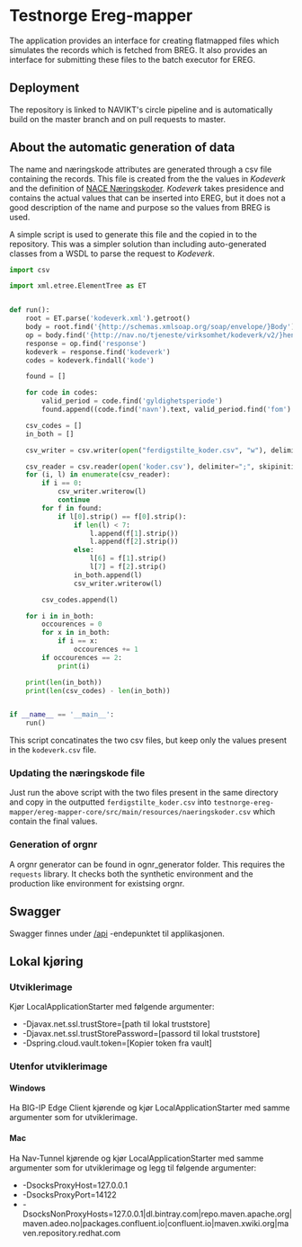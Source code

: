 # Testnorge Ereg-mapper

The application provides an interface for creating flatmapped files which simulates the records which is fetched from 
BREG. It also provides an interface for submitting these files to the batch executor for EREG. 

## Deployment
The repository is linked to NAVIKT's circle pipeline and is automatically build on the master branch and on pull requests
to master.

## About the automatic generation of data

The name and næringskode attributes are generated through a csv file containing the records. This file is
created from the the values in _Kodeverk_ and the definition of [NACE Næringskoder](https://www.brreg.no/bedrift/naeringskoder/). _Kodeverk_ takes 
presidence and contains the actual values that can be inserted into EREG, but it does not a good description of the 
name and purpose so the values from BREG is used.

A simple script is used to generate this file and the copied in to the repository. This was a simpler 
solution than including auto-generated classes from a WSDL to parse the request to _Kodeverk_. 

``` python
import csv

import xml.etree.ElementTree as ET


def run():
    root = ET.parse('kodeverk.xml').getroot()
    body = root.find('{http://schemas.xmlsoap.org/soap/envelope/}Body')
    op = body.find('{http://nav.no/tjeneste/virksomhet/kodeverk/v2/}hentKodeverkResponse')
    response = op.find('response')
    kodeverk = response.find('kodeverk')
    codes = kodeverk.findall('kode')

    found = []

    for code in codes:
        valid_period = code.find('gyldighetsperiode')
        found.append((code.find('navn').text, valid_period.find('fom').text, valid_period.find('tom').text))

    csv_codes = []
    in_both = []

    csv_writer = csv.writer(open("ferdigstilte_koder.csv", "w"), delimiter=";")

    csv_reader = csv.reader(open('koder.csv'), delimiter=";", skipinitialspace=True)
    for (i, l) in enumerate(csv_reader):
        if i == 0:
            csv_writer.writerow(l)
            continue
        for f in found:
            if l[0].strip() == f[0].strip():
                if len(l) < 7:
                    l.append(f[1].strip())
                    l.append(f[2].strip())
                else:
                    l[6] = f[1].strip()
                    l[7] = f[2].strip()
                in_both.append(l)
                csv_writer.writerow(l)

        csv_codes.append(l)

    for i in in_both:
        occourences = 0
        for x in in_both:
            if i == x:
                occourences += 1
        if occourences == 2:
            print(i)

    print(len(in_both))
    print(len(csv_codes) - len(in_both))


if __name__ == '__main__':
    run()
```

This script concatinates the two csv files, but keep only the values present in the `kodeverk.csv` file.

### Updating the næringskode file
Just run the above script with the two files present in the same directory and copy in the outputted `ferdigstilte_koder.csv`
into `testnorge-ereg-mapper/ereg-mapper-core/src/main/resources/naeringskoder.csv` which contain the final values.

### Generation of orgnr
A orgnr generator can be found in ognr_generator folder. This requires the `requests` library. It checks both the synthetic environment and the production like
environment for existsing orgnr.

## Swagger
Swagger finnes under [/api](https://testnorge-ereg-mapper.nais.preprod.local/api) -endepunktet til applikasjonen.

## Lokal kjøring
    
### Utviklerimage
Kjør LocalApplicationStarter med følgende argumenter:
 - -Djavax.net.ssl.trustStore=[path til lokal truststore]
 - -Djavax.net.ssl.trustStorePassword=[passord til lokal truststore]
 - -Dspring.cloud.vault.token=[Kopier token fra vault]
     
### Utenfor utviklerimage
 
#### Windows
Ha BIG-IP Edge Client kjørende og kjør LocalApplicationStarter med samme argumenter som for utviklerimage.
     
#### Mac
Ha Nav-Tunnel kjørende og kjør LocalApplicationStarter med samme argumenter som for utviklerimage og legg til følgende argumenter:
- -DsocksProxyHost=127.0.0.1
- -DsocksProxyPort=14122
- -DsocksNonProxyHosts=127.0.0.1|dl.bintray.com|repo.maven.apache.org|maven.adeo.no|packages.confluent.io|confluent.io|maven.xwiki.org|maven.repository.redhat.com
     